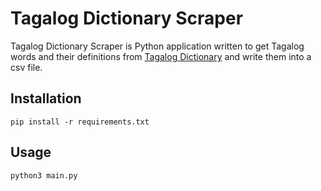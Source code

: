 # Tagalog Dictionary Scraper
Tagalog Dictionary Scraper is Python application written to get Tagalog words and their definitions from [Tagalog Dictionary](https://tagalog.pinoydictionary.com) and write them into a csv file. 

## Installation
```
pip install -r requirements.txt
```

## Usage
```
python3 main.py
```